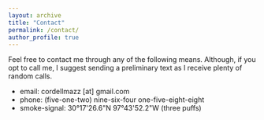```yaml
---
layout: archive
title: "Contact"
permalink: /contact/
author_profile: true
---
```


Feel free to contact me through any of the following means. Although, if you opt to call me, I suggest sending a preliminary text as I receive plenty of random calls.
* email: cordellmazz [at] gmail.com
* phone: (five-one-two) nine-six-four one-five-eight-eight
* smoke-signal: 30°17'26.6"N 97°43'52.2"W (three puffs)
